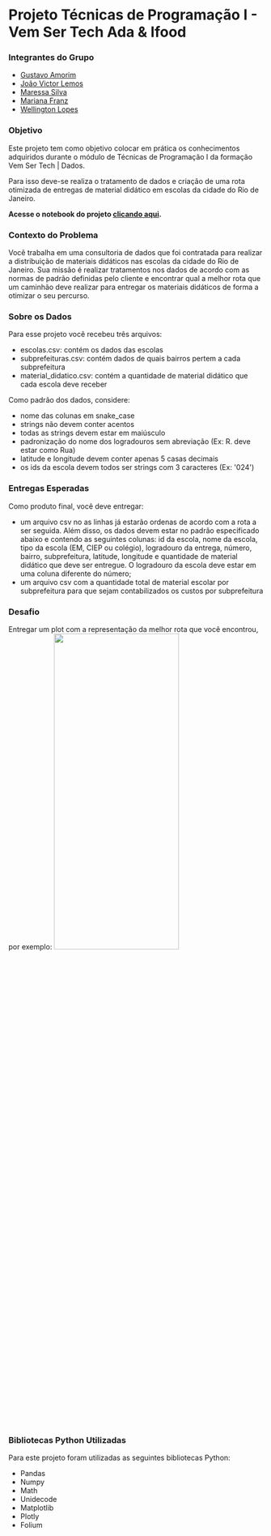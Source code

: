 # Projeto Técnicas de Programação I - Vem Ser Tech Ada & Ifood

### Integrantes do Grupo
- [Gustavo Amorim](https://github.com/gustavoaamorim)
- [João Victor Lemos](https://github.com/victorlemos1)
- [Maressa Silva](https://github.com/maressakaren)
- [Mariana Franz](https://github.com/framzz)
- [Wellington Lopes](https://github.com/Wellington-lopes)

### Objetivo
Este projeto tem como objetivo colocar em prática os conhecimentos adquiridos durante o módulo de Técnicas de Programação I da formação Vem Ser Tech | Dados.

Para isso deve-se realiza o tratamento de dados e criação de uma rota otimizada de entregas de material didático em escolas da cidade do Rio de Janeiro.

**Acesse o notebook do projeto [clicando aqui](projeto.ipynb).**

### Contexto do Problema
Você trabalha em uma consultoria de dados que foi contratada para realizar a distribuição de materiais didáticos nas escolas da cidade do Rio de Janeiro. Sua missão é realizar tratamentos nos dados de acordo com as normas de padrão definidas pelo cliente e encontrar qual a melhor rota que um caminhão deve realizar para entregar os materiais didáticos de forma a otimizar o seu percurso.

### Sobre os Dados
Para esse projeto você recebeu três arquivos:
- escolas.csv: contém os dados das escolas
- subprefeituras.csv: contém dados de quais bairros pertem a cada subprefeitura
- material_didatico.csv: contém a quantidade de material didático que cada escola deve receber

Como padrão dos dados, considere:
- nome das colunas em snake_case
- strings não devem conter acentos
- todas as strings devem estar em maiúsculo
- padronização do nome dos logradouros sem abreviação (Ex: R. deve estar como Rua)
- latitude e longitude devem conter apenas 5 casas decimais
- os ids da escola devem todos ser strings com 3 caracteres (Ex: '024')

### Entregas Esperadas
Como produto final, você deve entregar:
- um arquivo csv no as linhas já estarão ordenas de acordo com a rota a ser seguida. Além disso, os dados devem estar no padrão especificado abaixo e contendo as seguintes colunas: id da escola, nome da escola, tipo da escola (EM, CIEP ou colégio), logradouro da entrega, número, bairro, subprefeitura, latitude, longitude e quantidade de material didático que deve ser entregue. O logradouro da escola deve estar em uma coluna diferente do número;
- um arquivo csv com a quantidade total de material escolar por subprefeitura para que sejam contabilizados os custos por subprefeitura

### Desafio
Entregar um plot com a representação da melhor rota que você encontrou, por exemplo:
<img src="rota.png"  width="70%" height="40%">

### Bibliotecas Python Utilizadas
Para este projeto foram utilizadas as seguintes bibliotecas Python:
- Pandas
- Numpy
- Math
- Unidecode
- Matplotlib
- Plotly
- Folium